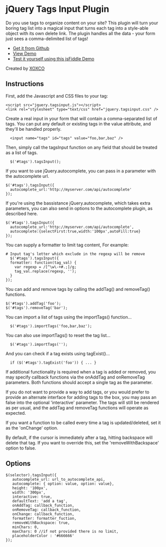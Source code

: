 # jQuery Tags Input Plugin

Do you use tags to organize content on your site? This plugin will turn your boring tag list into a magical input that turns each tag into a style-able object with its own delete link. The plugin handles all the data - your form just sees a comma-delimited list of tags!

* [Get it from Github](https://github.com/xoxco/jQuery-Tags-Input)
* [View Demo](http://xoxco.com/projects/code/tagsinput/)
* [Test it yourself using this jsFiddle Demo](http://jsfiddle.net/7aDak/)

Created by [XOXCO](http://xoxco.com)


## Instructions

First, add the Javascript and CSS files to your tag:

    <script src="jquery.tagsinput.js"></script>
    <link rel="stylesheet" type="text/css" href="jquery.tagsinput.css" />

Create a real input in your form that will contain a comma-separated list of tags. You can put any default or existing tags in the value attribute, and they'll be handled properly.

	  <input name="tags" id="tags" value="foo,bar,baz" />

Then, simply call the tagsInput function on any field that should be treated as a list of tags.

	  $('#tags').tagsInput();

If you want to use jQuery.autocomplete, you can pass in a parameter with the autocomplete url.

    $('#tags').tagsInput({
      autocomplete_url:'http://myserver.com/api/autocomplete'
    });

If you're using the bassistance jQuery.autocomplete, which takes extra parameters, you can also send in options to the autocomplete plugin, as described here.

    $('#tags').tagsInput({
      autocomplete_url:'http://myserver.com/api/autocomplete',
      autocomplete:{selectFirst:true,width:'100px',autoFill:true}
    });

You can supply a formatter to limit tag content, For example:
   
    # Input tag's letter which exclude in the regexp will be remove
	  $('#tags').tagsInput({
	  formatter: function(tag_val) {
	    var regexp = /[^\w\-+#.;]/g;
      	tag_val.replace(regexp, '');
      }
  	});

You can add and remove tags by calling the addTag() and removeTag() functions.

    $('#tags').addTag('foo');
    $('#tags').removeTag('bar');

You can import a list of tags using the importTags() function...

	  $('#tags').importTags('foo,bar,baz');

You can also use importTags() to reset the tag list...

	  $('#tags').importTags('');

And you can check if a tag exists using tagExist()...

	  if ($('#tags').tagExist('foo')) { ... }

If additional functionality is required when a tag is added or removed, you may specify callback functions via the onAddTag and onRemoveTag parameters.  Both functions should accept a single tag as the parameter.

If you do not want to provide a way to add tags, or you would prefer to provide an alternate interface for adding tags to the box, you may pass an false into the optional 'interactive' parameter. The tags will still be rendered as per usual, and the addTag and removeTag functions will operate as expected.   

If you want a function to be called every time a tag is updated/deleted, set it as the 'onChange' option.

By default, if the cursor is immediately after a tag, hitting backspace will delete that tag. If you want to override this, set the 'removeWithBackspace' option to false.

## Options

    $(selector).tagsInput({
       autocomplete_url: url_to_autocomplete_api,
       autocomplete: { option: value, option: value},
       height: '100px',
       width: '300px',
       interactive: true,
       defaultText: 'add a tag',
       onAddTag: callback_function,
       onRemoveTag: callback_function,
       onChange: callback_function,
       formatter: formatter_fuction,
       removeWithBackspace: true,
       minChars: 0,
       maxChars: 0 //if not provided there is no limit,
       placeholderColor : '#666666'
    });

